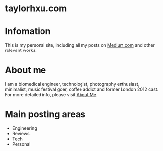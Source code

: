 taylorhxu.com
===================
# Infomation
This is my personal site, including all my posts on [Medium.com](https://medium.com/@taylorhxu) and other relevant works.

# About me
I am a biomedical engineer, technologist, photography enthusiast, minimalist, music festival goer, coffee addict and former London 2012 cast. For more detailed info, please visit [About Me](http://taylorhxu.com/about).


# Main posting areas
- Engineering
- Reviews
- Tech
- Personal
